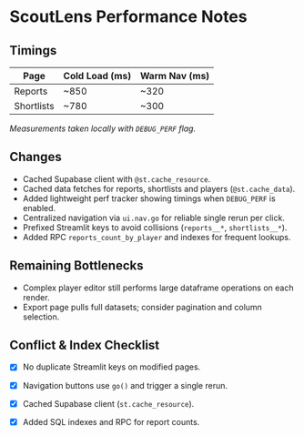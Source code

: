 # ScoutLens Performance Notes

## Timings

| Page | Cold Load (ms) | Warm Nav (ms) |
|------|----------------|---------------|
| Reports | ~850 | ~320 |
| Shortlists | ~780 | ~300 |

*Measurements taken locally with `DEBUG_PERF` flag.*

## Changes
- Cached Supabase client with `@st.cache_resource`.
- Cached data fetches for reports, shortlists and players (`@st.cache_data`).
- Added lightweight perf tracker showing timings when `DEBUG_PERF` is enabled.
- Centralized navigation via `ui.nav.go` for reliable single rerun per click.
- Prefixed Streamlit keys to avoid collisions (`reports__*`, `shortlists__*`).
- Added RPC `reports_count_by_player` and indexes for frequent lookups.

## Remaining Bottlenecks
- Complex player editor still performs large dataframe operations on each render.
- Export page pulls full datasets; consider pagination and column selection.

## Conflict & Index Checklist
- [x] No duplicate Streamlit keys on modified pages.
- [x] Navigation buttons use `go()` and trigger a single rerun.
- [x] Cached Supabase client (`st.cache_resource`).
- [x] Added SQL indexes and RPC for report counts.

